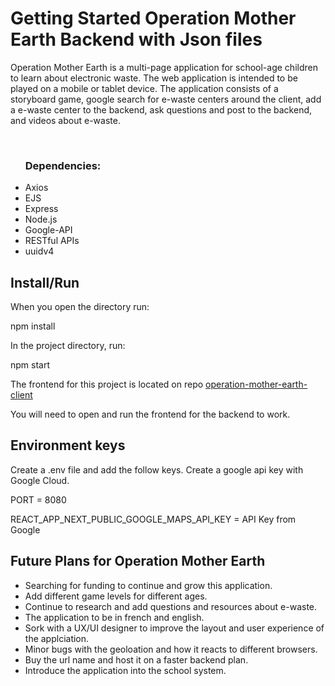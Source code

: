 # Getting Started Operation Mother Earth Backend with Json files
<p>Operation Mother Earth is a multi-page application for school-age children to learn about electronic waste.  The web application is intended to be played on a mobile or tablet device.  The application consists of a storyboard game, google search for e-waste centers around the client, add a e-waste center to the backend, ask questions and post to the backend, and videos about e-waste.</p>
<br/>
<ul>
<h3>Dependencies:</h3>
<li>Axios</li>
<li>EJS</li>
<li>Express</li>
<li>Node.js</li>
<li>Google-API</li>
<li>RESTful APIs</li>
<li>uuidv4</li></ul>


## Install/Run
When you open the directory run:
<p>npm install</p>
<p>In the project directory, run:</p>
<p>npm start</p>
<p>The frontend for this project is located on repo <a href="https://github.com/revyrob/operation-mother-earth-client">operation-mother-earth-client</a><p>
<p>You will need to open and run the frontend for the backend to work.</p>


## Environment keys
<p>Create a .env file and add the follow keys.  Create a google api key with Google Cloud.</p>
<p>PORT = 8080</p>
<p>REACT_APP_NEXT_PUBLIC_GOOGLE_MAPS_API_KEY = API Key from Google</p>

## Future Plans for Operation Mother Earth
<ul>
<li>Searching for funding to continue and grow
this application.</li>
<li>Add different game levels for different ages.
</li>
<li>Continue to research and add questions and resources about e-waste.
</li>
<li>The application to be in french and english.
</li>
<li>Sork with a UX/UI designer
to improve the layout and user experience of the applciation.</li>
<li>Minor bugs with the geoloation and how
it reacts to different browsers.</li>
<li>Buy the url name and host it on a faster backend plan.</li>
<li>Introduce the application into the school system.
</li>
</ul>



